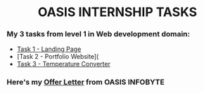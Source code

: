 # <center>OASIS INTERNSHIP TASKS</center>


### My 3 tasks from level 1 in Web development domain:

- [Task 1 - Landing Page](https://somya2010.github.io/oibsip_task1/)
- [Task 2 - Portfolio Website](
- [Task 3 - Temperature Converter](https://somya2010.github.io/task3/)
  

### Here's my [Offer Letter](https://drive.google.com/file/d/1bJ5QVA_biYbaOFHG3UX-AUWWgN5fN9rd/view) from OASIS INFOBYTE
